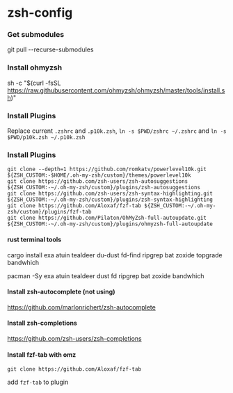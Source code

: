 # zsh-config

### Get submodules
git pull --recurse-submodules

### Install ohmyzsh
sh -c "$(curl -fsSL https://raw.githubusercontent.com/ohmyzsh/ohmyzsh/master/tools/install.sh)"

### Install Plugins
Replace current `.zshrc` and `.p10k.zsh`, `ln -s $PWD/zshrc ~/.zshrc` and `ln -s $PWD/p10k.zsh ~/.p10k.zsh`

### Install Plugins
```
git clone --depth=1 https://github.com/romkatv/powerlevel10k.git ${ZSH_CUSTOM:-$HOME/.oh-my-zsh/custom}/themes/powerlevel10k
git clone https://github.com/zsh-users/zsh-autosuggestions ${ZSH_CUSTOM:-~/.oh-my-zsh/custom}/plugins/zsh-autosuggestions
git clone https://github.com/zsh-users/zsh-syntax-highlighting.git ${ZSH_CUSTOM:-~/.oh-my-zsh/custom}/plugins/zsh-syntax-highlighting
git clone https://github.com/Aloxaf/fzf-tab ${ZSH_CUSTOM:-~/.oh-my-zsh/custom}/plugins/fzf-tab
git clone https://github.com/Pilaton/OhMyZsh-full-autoupdate.git ${ZSH_CUSTOM:-~/.oh-my-zsh/custom}/plugins/ohmyzsh-full-autoupdate

```
#### rust terminal tools
cargo install exa atuin tealdeer du-dust fd-find ripgrep bat zoxide topgrade bandwhich

pacman -Sy exa atuin tealdeer dust fd ripgrep bat zoxide bandwhich

#### Install zsh-autocomplete (not using)
https://github.com/marlonrichert/zsh-autocomplete

#### Install zsh-completions
https://github.com/zsh-users/zsh-completions

#### Install fzf-tab with omz
`git clone https://github.com/Aloxaf/fzf-tab`

add `fzf-tab` to plugin
